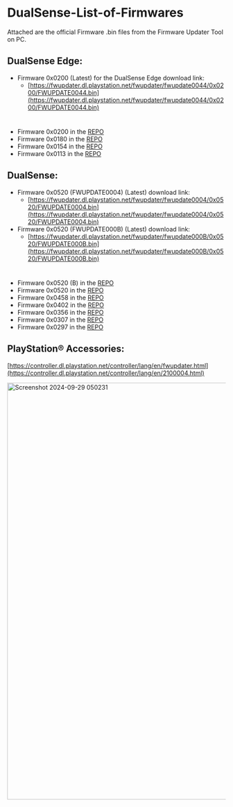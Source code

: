 # DualSense-List-of-Firmwares
Attached are the official Firmware .bin files from the Firmware Updater Tool on PC.

## DualSense Edge:
- Firmware 0x0200 (Latest) for the DualSense Edge download link: 
   - [https://fwupdater.dl.playstation.net/fwupdater/fwupdate0044/0x0200/FWUPDATE0044.bin](https://fwupdater.dl.playstation.net/fwupdater/fwupdate0044/0x0200/FWUPDATE0044.bin)
 #
- Firmware 0x0200 in the [REPO](https://github.com/Paliverse/DualSense-List-of-Firmwares/tree/main/FW%20Files/DualSense%20Edge%20FW%20Files/Firmware%200x0200)
- Firmware 0x0180 in the [REPO](https://github.com/Paliverse/DualSense-List-of-Firmwares/tree/main/FW%20Files/DualSense%20Edge%20FW%20Files/Firmware%200x0180)
- Firmware 0x0154 in the [REPO](https://github.com/Paliverse/DualSense-List-of-Firmwares/tree/main/FW%20Files/DualSense%20Edge%20FW%20Files/Firmware%200x0154)
- Firmware 0x0113 in the [REPO](https://github.com/Paliverse/DualSense-List-of-Firmwares/tree/main/FW%20Files/DualSense%20Edge%20FW%20Files/Firmware%200x0113)

## DualSense:
 - Firmware 0x0520 (FWUPDATE0004) (Latest) download link:
   - [https://fwupdater.dl.playstation.net/fwupdater/fwupdate0004/0x0520/FWUPDATE0004.bin](https://fwupdater.dl.playstation.net/fwupdater/fwupdate0004/0x0520/FWUPDATE0004.bin)
 - Firmware 0x0520 (FWUPDATE000B) (Latest) download link:
   - [https://fwupdater.dl.playstation.net/fwupdater/fwupdate000B/0x0520/FWUPDATE000B.bin](https://fwupdater.dl.playstation.net/fwupdater/fwupdate000B/0x0520/FWUPDATE000B.bin)
  #
 - Firmware 0x0520 (B) in the [REPO](https://github.com/Paliverse/DualSense-List-of-Firmwares/tree/main/FW%20Files/DualSense%20FW%20Files/Firmware%200x0520%20(B))
 - Firmware 0x0520 in the [REPO](https://github.com/Paliverse/DualSense-List-of-Firmwares/tree/main/FW%20Files/DualSense%20FW%20Files/Firmware%200x0520)
 - Firmware 0x0458 in the [REPO](https://github.com/Paliverse/DualSense-List-of-Firmwares/tree/main/FW%20Files/DualSense%20FW%20Files/Firmware%200x0458)
 - Firmware 0x0402 in the [REPO](https://github.com/Paliverse/DualSense-List-of-Firmwares/tree/main/FW%20Files/DualSense%20FW%20Files/Firmware%200x0402)
 - Firmware 0x0356 in the [REPO](https://github.com/Paliverse/DualSense-List-of-Firmwares/tree/main/FW%20Files/DualSense%20FW%20Files/Firmware%200x0356)
 - Firmware 0x0307 in the [REPO](https://github.com/Paliverse/DualSense-List-of-Firmwares/tree/main/FW%20Files/DualSense%20FW%20Files/Firmware%200x0307)
 - Firmware 0x0297 in the [REPO](https://github.com/Paliverse/DualSense-List-of-Firmwares/tree/main/FW%20Files/DualSense%20FW%20Files/Firmware%200x0297)
## PlayStation® Accessories:
[https://controller.dl.playstation.net/controller/lang/en/fwupdater.html](https://controller.dl.playstation.net/controller/lang/en/2100004.html)

<img width="962" alt="Screenshot 2024-09-29 050231" src="https://github.com/user-attachments/assets/30cd8fc1-f34b-4d1a-ad2a-ea084edf4f0f">
